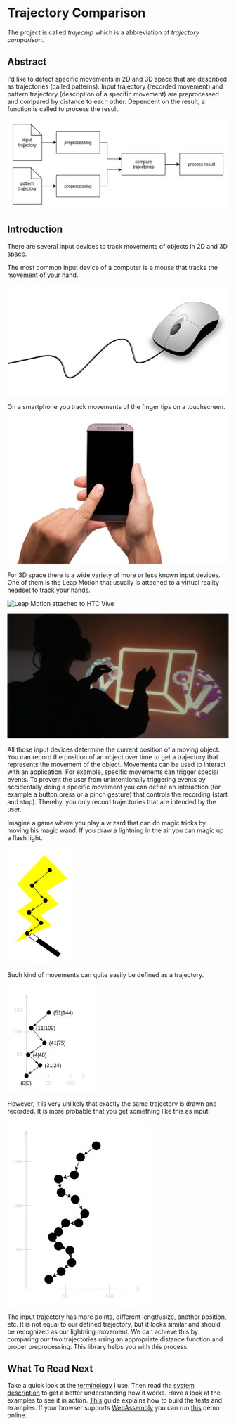 # Trajectory Comparison

The project is called _trajecmp_ which is a abbreviation of _trajectory comparison_.

## Abstract

I'd like to detect specific movements in 2D and 3D space that are described as trajectories (called patterns).
Input trajectory (recorded movement) and pattern trajectory (description of a specific movement) are preprocessed and
compared by distance to each other. Dependent on the result, a function is called to process the result.

![system diagram](doc/img/system-diagram.png)


## Introduction

There are several input devices to track movements of objects in 2D and 3D space.

The most common input device of a computer is a mouse that tracks the movement of your hand.

![mouse](doc/img/mouse.png)

On a smartphone you track movements of the finger tips on a touchscreen. 

![smartphone](doc/img/smartphone.jpg)

For 3D space there is a wide variety of more or less known input devices.
One of them is the Leap Motion that usually is attached to a virtual reality headset to track your hands.

![Leap Motion attached to HTC Vive](doc/img/leap-motion-attached-to-htc-vive.png)

![Leap Motion in action](doc/img/leap-motion-in-action.png)

All those input devices determine the current position of a moving object.
You can record the position of an object over time to get a trajectory that represents the movement of the object.
Movements can be used to interact with an application.
For example, specific movements can trigger special events.
To prevent the user from unintentionally triggering events by accidentally doing a specific movement
you can define an interaction (for example a button press or a pinch gesture)
that controls the recording (start and stop).
Thereby, you only record trajectories that are intended by the user.

Imagine a game where you play a wizard that can do magic tricks by moving his magic wand.
If you draw a lightning in the air you can magic up a flash light.

![draw lightning with magic wand](doc/img/lightning.png)

Such kind of movements can quite easily be defined as a trajectory.

![draw lightning with magic wand](doc/img/lightning-trajectory.png)

However, it is very unlikely that exactly the same trajectory is drawn and recorded.
It is more probable that you get something like this as input:

![draw lightning with magic wand](doc/img/possible-lightning-trajectory-input.png)

The input trajectory has more points, different length/size, another position, etc.
It is not equal to our defined trajectory, but it looks similar and should be recognized as our lightning movement.
We can achieve this by comparing our two trajectories using an appropriate distance function and proper preprocessing.
This library helps you with this process.


## What To Read Next

Take a quick look at the [terminology](doc/terminology.md) I use.
Then read the [system description](doc/system.md) to get a better understanding how it works.
Have a look at the examples to see it in action.
[This](doc/how-to-build.md) guide explains how to build the tests and examples.
If your browser supports [WebAssembly] you can run [this][online demo] demo online. 

[WebAssembly]: http://caniuse.com/#feat=wasm
[online demo]: http://cpppc.maiermic.surge.sh/

